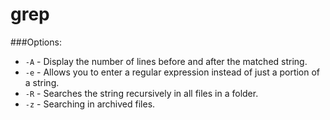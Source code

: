grep
====

###Options:

* `-A` - Display the number of lines before and after the matched string.
* `-e` - Allows you to enter a regular expression instead of just a portion of a string.
* `-R` - Searches the string recursively in all files in a folder.
* `-z` - Searching in archived files. 